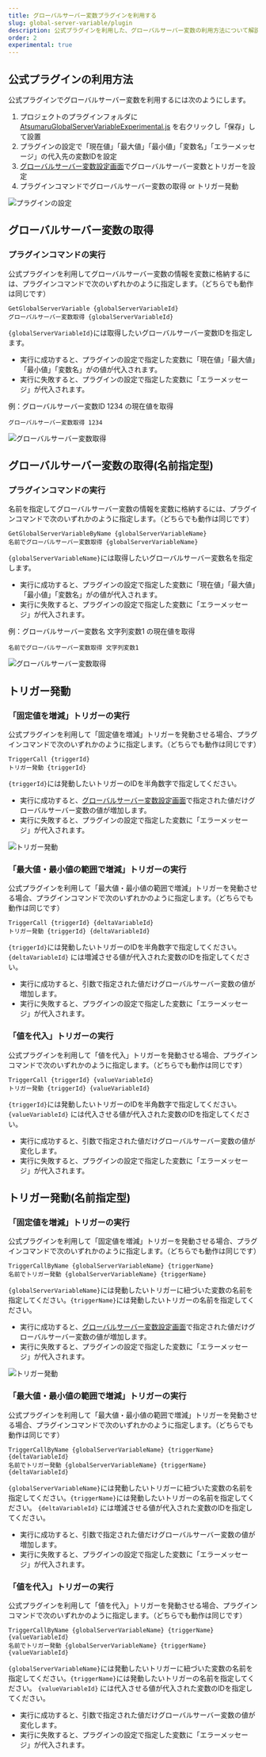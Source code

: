 ```yaml
---
title: グローバルサーバー変数プラグインを利用する
slug: global-server-variable/plugin
description: 公式プラグインを利用した、グローバルサーバー変数の利用方法について解説します。
order: 2
experimental: true
---
```


## 公式プラグインの利用方法

公式プラグインでグローバルサーバー変数を利用するには次のようにします。

1. プロジェクトのプラグインフォルダに [AtsumaruGlobalServerVariableExperimental.js](https://raw.githubusercontent.com/atsumaru/mv-plugins/master/plugins/AtsumaruGlobalServerVariableExperimental.js) を右クリックし「保存」して設置
1. プラグインの設定で「現在値」「最大値」「最小値」「変数名」「エラーメッセージ」の代入先の変数IDを設定
1. [グローバルサーバー変数設定画面](/global-server-variable/setting)でグローバルサーバー変数とトリガーを設定
1. プラグインコマンドでグローバルサーバー変数の取得 or トリガー発動

![プラグインの設定](/images/global-server-variable/plugin_setting.png)


## グローバルサーバー変数の取得

### プラグインコマンドの実行

公式プラグインを利用してグローバルサーバー変数の情報を変数に格納するには、プラグインコマンドで次のいずれかのように指定します。（どちらでも動作は同じです）

```
GetGlobalServerVariable {globalServerVariableId}
グローバルサーバー変数取得 {globalServerVariableId}
```
`{globalServerVariableId}`には取得したいグローバルサーバー変数IDを指定します。

- 実行に成功すると、プラグインの設定で指定した変数に「現在値」「最大値」「最小値」「変数名」がの値が代入されます。
- 実行に失敗すると、プラグインの設定で指定した変数に「エラーメッセージ」が代入されます。

例：グローバルサーバー変数ID 1234 の現在値を取得
```
グローバルサーバー変数取得 1234
```

![グローバルサーバー変数取得](/images/global-server-variable/plugin_command_get.png)


## グローバルサーバー変数の取得(名前指定型)

### プラグインコマンドの実行

名前を指定してグローバルサーバー変数の情報を変数に格納するには、プラグインコマンドで次のいずれかのように指定します。（どちらでも動作は同じです）

```
GetGlobalServerVariableByName {globalServerVariableName}
名前でグローバルサーバー変数取得 {globalServerVariableName}
```
`{globalServerVariableName}`には取得したいグローバルサーバー変数名を指定します。

- 実行に成功すると、プラグインの設定で指定した変数に「現在値」「最大値」「最小値」「変数名」がの値が代入されます。
- 実行に失敗すると、プラグインの設定で指定した変数に「エラーメッセージ」が代入されます。

例：グローバルサーバー変数名 文字列変数1 の現在値を取得
```
名前でグローバルサーバー変数取得 文字列変数1
```

![グローバルサーバー変数取得](/images/global-server-variable/plugin_command_get_byname.jpg)


## トリガー発動

### 「固定値を増減」トリガーの実行

公式プラグインを利用して「固定値を増減」トリガーを発動させる場合、プラグインコマンドで次のいずれかのように指定します。（どちらでも動作は同じです）

```
TriggerCall {triggerId}
トリガー発動 {triggerId}
```

`{triggerId}`には発動したいトリガーのIDを半角数字で指定してください。


- 実行に成功すると、[グローバルサーバー変数設定画面](/global-server-variable/setting)で指定された値だけグローバルサーバー変数の値が増加します。
- 実行に失敗すると、プラグインの設定で指定した変数に「エラーメッセージ」が代入されます。


![トリガー発動](/images/global-server-variable/plugin_command_trigger.png)


### 「最大値・最小値の範囲で増減」トリガーの実行

公式プラグインを利用して「最大値・最小値の範囲で増減」トリガーを発動させる場合、プラグインコマンドで次のいずれかのように指定します。（どちらでも動作は同じです）

```
TriggerCall {triggerId} {deltaVariableId}
トリガー発動 {triggerId} {deltaVariableId}
```

`{triggerId}`には発動したいトリガーのIDを半角数字で指定してください。 `{deltaVariableId}` には増減させる値が代入された変数のIDを指定してください。

- 実行に成功すると、引数で指定された値だけグローバルサーバー変数の値が増加します。
- 実行に失敗すると、プラグインの設定で指定した変数に「エラーメッセージ」が代入されます。


### 「値を代入」トリガーの実行

公式プラグインを利用して「値を代入」トリガーを発動させる場合、プラグインコマンドで次のいずれかのように指定します。（どちらでも動作は同じです）

```
TriggerCall {triggerId} {valueVariableId}
トリガー発動 {triggerId} {valueVariableId}
```

`{triggerId}`には発動したいトリガーのIDを半角数字で指定してください。 `{valueVariableId}` には代入させる値が代入された変数のIDを指定してください。

- 実行に成功すると、引数で指定された値だけグローバルサーバー変数の値が変化します。
- 実行に失敗すると、プラグインの設定で指定した変数に「エラーメッセージ」が代入されます。


## トリガー発動(名前指定型)

### 「固定値を増減」トリガーの実行

公式プラグインを利用して「固定値を増減」トリガーを発動させる場合、プラグインコマンドで次のいずれかのように指定します。（どちらでも動作は同じです）

```
TriggerCallByName {globalServerVariableName} {triggerName}
名前でトリガー発動 {globalServerVariableName} {triggerName}
```

`{globalServerVariableName}`には発動したいトリガーに紐づいた変数の名前を指定してください。`{triggerName}`には発動したいトリガーの名前を指定してください。


- 実行に成功すると、[グローバルサーバー変数設定画面](/global-server-variable/setting)で指定された値だけグローバルサーバー変数の値が増加します。
- 実行に失敗すると、プラグインの設定で指定した変数に「エラーメッセージ」が代入されます。


![トリガー発動](/images/global-server-variable/plugin_command_trigger_byname.jpg)


### 「最大値・最小値の範囲で増減」トリガーの実行

公式プラグインを利用して「最大値・最小値の範囲で増減」トリガーを発動させる場合、プラグインコマンドで次のいずれかのように指定します。（どちらでも動作は同じです）

```
TriggerCallByName {globalServerVariableName} {triggerName} {deltaVariableId}
名前でトリガー発動 {globalServerVariableName} {triggerName} {deltaVariableId}
```

`{globalServerVariableName}`には発動したいトリガーに紐づいた変数の名前を指定してください。`{triggerName}`には発動したいトリガーの名前を指定してください。 `{deltaVariableId}` には増減させる値が代入された変数のIDを指定してください。

- 実行に成功すると、引数で指定された値だけグローバルサーバー変数の値が増加します。
- 実行に失敗すると、プラグインの設定で指定した変数に「エラーメッセージ」が代入されます。


### 「値を代入」トリガーの実行

公式プラグインを利用して「値を代入」トリガーを発動させる場合、プラグインコマンドで次のいずれかのように指定します。（どちらでも動作は同じです）

```
TriggerCallByName {globalServerVariableName} {triggerName} {valueVariableId}
名前でトリガー発動 {globalServerVariableName} {triggerName} {valueVariableId}
```

`{globalServerVariableName}`には発動したいトリガーに紐づいた変数の名前を指定してください。`{triggerName}`には発動したいトリガーの名前を指定してください。 `{valueVariableId}` には代入させる値が代入された変数のIDを指定してください。

- 実行に成功すると、引数で指定された値だけグローバルサーバー変数の値が変化します。
- 実行に失敗すると、プラグインの設定で指定した変数に「エラーメッセージ」が代入されます。
